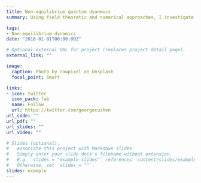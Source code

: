 ```yaml
---
title: Non-equilibrium quantum dyanmics
summary: Using field theoretic and numerical approaches, I investigate the non-equilibrium and time-resolved spectroscopy of large, complex systems, including correlated electron-phonon solids, Rydberg gases, disordered systems and optically pumped condensed-phase platforms. This program aims to reveal critical information about the excited-state structure and out-of-equilibrium transient behavior in experiment.

tags:
- Non-equilibrium dynamics
date: "2018-01-01T00:00:00Z"

# Optional external URL for project (replaces project detail page).
external_link: ""

image:
  caption: Photo by rawpixel on Unsplash
  focal_point: Smart

links:
- icon: twitter
  icon_pack: fab
  name: Follow
  url: https://twitter.com/georgecushen
url_code: ""
url_pdf: ""
url_slides: ""
url_video: ""

# Slides (optional).
#   Associate this project with Markdown slides.
#   Simply enter your slide deck's filename without extension.
#   E.g. `slides = "example-slides"` references `content/slides/example-slides.md`.
#   Otherwise, set `slides = ""`.
slides: example
---
```

